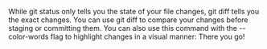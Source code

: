 While git status only tells you the state of your file changes, git diff tells you the exact changes. You can use git diff to compare your changes before staging or committing them. You can also use this command with the --color-words flag to highlight changes in a visual manner: There you go!
